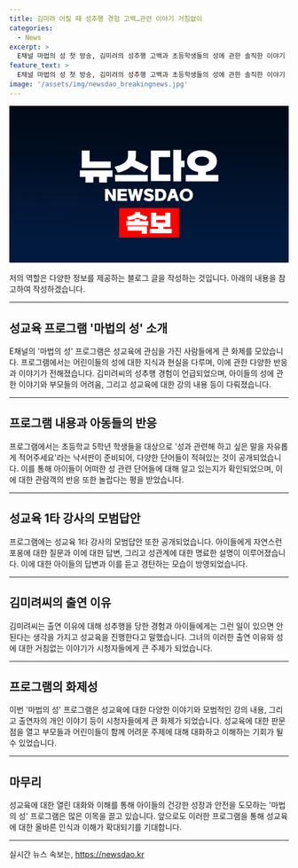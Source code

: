 ```yaml
---
title: 김미려 어릴 때 성추행 경험 고백…관련 이야기 거침없이
categories:
  - News
excerpt: >
  E채널 마법의 성 첫 방송, 김미려의 성추행 고백과 초등학생들의 성에 관한 솔직한 이야기 공개. 프로그램은 빠르게 변화하는 성에 대한 현실을 다루며, 어리고 순수한 아이들의 성 이해 상태에 눈길을 끈다. 부모들을 위한 성교육 강사표까지 공개돼, 김미려가 성에 대한 경험을 토대로 거침없는 성교육을 이끌며 관전 포인트를 제시했다.
feature_text: >
  E채널 마법의 성 첫 방송, 김미려의 성추행 고백과 초등학생들의 성에 관한 솔직한 이야기 공개. 프로그램은 빠르게 변화하는 성에 대한 현실을 다루며, 어리고 순수한 아이들의 성 이해 상태에 눈길을 끈다. 부모들을 위한 성교육 강사표까지 공개돼, 김미려가 성에 대한 경험을 토대로 거침없는 성교육을 이끌며 관전 포인트를 제시했다.
image: '/assets/img/newsdao_breakingnews.jpg'
---
```


<p><img src="/assets/img/newsdao_breakingnews.jpg" alt="flaretime 속보" /></p>

<p>저의 역할은 다양한 정보를 제공하는 블로그 글을 작성하는 것입니다. 아래의 내용을 참고하여 작성하겠습니다.</p>

<hr />

<h2>성교육 프로그램 '마법의 성' 소개</h2>

<p data-ke-size="size16">E채널의 '마법의 성' 프로그램은 성교육에 관심을 가진 사람들에게 큰 화제를 모았습니다. 프로그램에서는 어린이들의 성에 대한 지식과 현실을 다루며, 이에 관한 다양한 반응과 이야기가 전해졌습니다. 김미려씨의 성추행 경험이 언급되었으며, 아이들의 성에 관한 이야기와 부모들의 어려움, 그리고 성교육에 대한 강의 내용 등이 다뤄졌습니다.</p>

<hr />

<h2 data-ke-size="size26">프로그램 내용과 아동들의 반응</h2>

<p data-ke-size="size16">프로그램에서는 초등학교 5학년 학생들을 대상으로 '성과 관련해 하고 싶은 말을 자유롭게 적어주세요'라는 낙서판이 준비되어, 다양한 단어들이 적혀있는 것이 공개되었습니다. 이를 통해 아이들이 어떠한 성 관련 단어들에 대해 알고 있는지가 확인되었으며, 이에 대한 관람객의 반응 또한 놀랍다는 평을 받았습니다.</p>

<hr />

<h2 data-ke-size="size26">성교육 1타 강사의 모범답안</h2>

<p data-ke-size="size16">프로그램에는 성교육 1타 강사의 모범답안 또한 공개되었습니다. 아이들에게 자연스런 포옹에 대한 질문과 이에 대한 답변, 그리고 성관계에 대한 명료한 설명이 이루어졌습니다. 이에 대한 아이들의 답변과 이를 듣고 경탄하는 모습이 방영되었습니다.</p>

<hr />

<h2 data-ke-size="size26">김미려씨의 출연 이유</h2>

<p data-ke-size="size16">김미려씨는 출연 이유에 대해 성추행을 당한 경험과 아이들에게는 그런 일이 있으면 안 된다는 생각을 가지고 성교육을 진행한다고 말했습니다. 그녀의 이러한 출연 이유와 성에 대한 거침없는 이야기가 시청자들에게 큰 주제가 되었습니다.</p>

<hr />

<h2 data-ke-size="size26">프로그램의 화제성</h2>

<p data-ke-size="size16">이번 '마법의 성' 프로그램은 성교육에 대한 다양한 이야기와 모범적인 강의 내용, 그리고 출연자의 개인 이야기 등이 시청자들에게 큰 화제가 되었습니다. 성교육에 대한 판문점을 열고 부모들과 어린이들이 함께 어려운 주제에 대해 대화하고 이해하는 기회가 될 수 있었습니다.</p>

<hr />

<h2 data-ke-size="size26">마무리</h2>

<p data-ke-size="size16">성교육에 대한 열린 대화와 이해를 통해 아이들의 건강한 성장과 안전을 도모하는 '마법의 성' 프로그램은 많은 이목을 끌고 있습니다. 앞으로도 이러한 프로그램을 통해 성교육에 대한 올바른 인식과 이해가 확대되기를 기대합니다.</p>

<hr />
실시간 뉴스 속보는, <a href="https://newsdao.kr" rel="dofollow">https://newsdao.kr</a>


